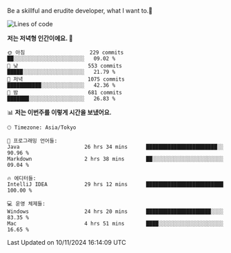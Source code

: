 Be a skillful and erudite developer, what I want to.👶

<!--START_SECTION:waka-->
![Lines of code](https://img.shields.io/badge/%EC%A0%80%EB%8A%94%20%EC%97%AC%ED%83%9C%EA%B9%8C%EC%A7%80%20-883.3%20thousand%20%EC%A4%84%EC%9D%98%20%EC%BD%94%EB%93%9C%EB%A5%BC%20%EC%9E%91%EC%84%B1%ED%96%88%EC%96%B4%EC%9A%94.-blue)

**저는 저녁형 인간이에요. 🦉** 

```text
🌞 아침                     229 commits         ██░░░░░░░░░░░░░░░░░░░░░░░   09.02 % 
🌆 낮　                     553 commits         █████░░░░░░░░░░░░░░░░░░░░   21.79 % 
🌃 저녁                     1075 commits        ███████████░░░░░░░░░░░░░░   42.36 % 
🌙 밤　                     681 commits         ███████░░░░░░░░░░░░░░░░░░   26.83 % 
```


📊 **저는 이번주를 이렇게 시간을 보냈어요.** 

```text
🕑︎ Timezone: Asia/Tokyo

💬 프로그래밍 언어들: 
Java                     26 hrs 34 mins      ███████████████████████░░   90.96 % 
Markdown                 2 hrs 38 mins       ██░░░░░░░░░░░░░░░░░░░░░░░   09.04 % 

🔥 에디터들: 
IntelliJ IDEA            29 hrs 12 mins      █████████████████████████   100.00 % 

💻 운영 체제들: 
Windows                  24 hrs 20 mins      █████████████████████░░░░   83.35 % 
Mac                      4 hrs 51 mins       ████░░░░░░░░░░░░░░░░░░░░░   16.65 % 
```


 Last Updated on 10/11/2024 16:14:09 UTC
<!--END_SECTION:waka-->
